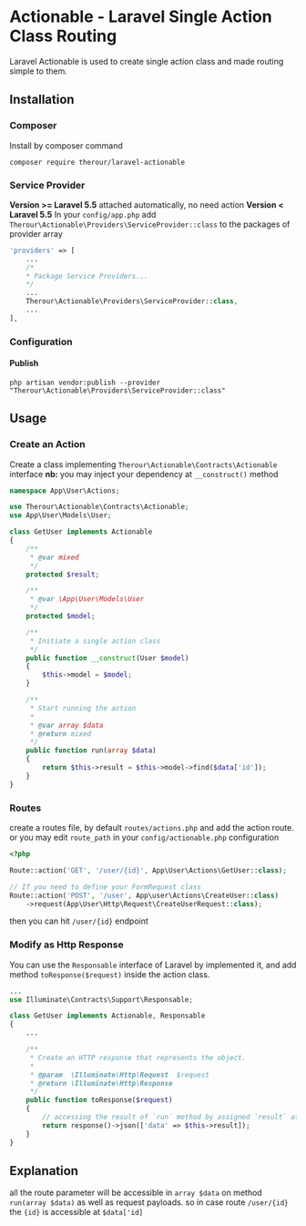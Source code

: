 # Actionable - Laravel Single Action Class Routing

Laravel Actionable is used to create single action class and made routing simple to them.

## Installation
### Composer
Install by composer command
```
composer require therour/laravel-actionable
```
### Service Provider
**Version >= Laravel 5.5** attached automatically, no need action
**Version < Laravel 5.5**
In your `config/app.php` add `Therour\Actionable\Providers\ServiceProvider::class` to the packages of provider array
```php
'providers' => [
    ...
    /*
    * Package Service Providers...
    */
    ...
    Therour\Actionable\Providers\ServiceProvider::class,
    ...
],
```
### Configuration
#### Publish
```
php artisan vendor:publish --provider "Therour\Actionable\Providers\ServiceProvider::class"
```
## Usage
### Create an Action
Create a class implementing `Therour\Actionable\Contracts\Actionable` interface
**nb:** you may inject your dependency at `__construct()` method
```php
namespace App\User\Actions;

use Therour\Actionable\Contracts\Actionable;
use App\User\Models\User;

class GetUser implements Actionable
{
    /**
     * @var mixed
     */
    protected $result;

    /**
     * @var \App\User\Models\User
     */
    protected $model;

    /**
     * Initiate a single action class
     */
    public function __construct(User $model)
    {
        $this->model = $model;
    }

    /**
     * Start running the action
     * 
     * @var array $data
     * @return mixed
     */
    public function run(array $data)
    {
        return $this->result = $this->model->find($data['id']);
    }
}
```
### Routes
create a routes file, by default `routes/actions.php` and add the action route.
or you may edit `route_path` in your `config/actionable.php` configuration
```php
<?php

Route::action('GET', '/user/{id}', App\User\Actions\GetUser::class);

// If you need to define your FormRequest class
Route::action('POST', '/user', App\user\Actions\CreateUser::class)
    ->request(App\User\Http\Request\CreateUserRequest::class);

```
then you can hit `/user/{id}` endpoint

### Modify as Http Response
You can use the `Responsable` interface of Laravel by implemented it, and add method `toResponse($request)` inside the action class.
```php
...
use Illuminate\Contracts\Support\Responsable;

class GetUser implements Actionable, Responsable
{
    ...

    /**
     * Create an HTTP response that represents the object.
     *
     * @param  \Illuminate\Http\Request  $request
     * @return \Illuminate\Http\Response
     */
    public function toResponse($request)
    {
        // accessing the result of `run` method by assigned `result` attribute
        return response()->json(['data' => $this->result]);
    }
}
```
## Explanation
all the route parameter will be accessible in `array $data` on method `run(array $data)` as well as request payloads.
so in case route `/user/{id}` the `{id}` is accessible at `$data['id]`